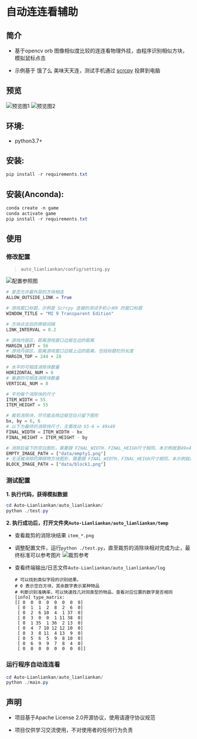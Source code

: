 
# 自动连连看辅助

## 简介
- 基于opencv orb 图像相似度比较的连连看物理外挂，由程序识别相似方块，模拟鼠标点击 

- 示例基于 饿了么 美味天天连，测试手机通过 [scrcpy](https://github.com/Genymobile/scrcpy) 投屏到电脑


## 预览
  ![预览图1](./assets/preview-1.gif)
  ![预览图2](./assets/preview-2.png)


## 环境:
- python3.7+

## 安装:
```powershell
pip install -r requirements.txt
```


## 安装(Anconda):
```powershell
conda create -n game
conda activate game
pip install -r requirements.txt
```


## 使用

### 修改配置
> `auto_lianliankan/config/setting.py`

![配置参照图](./assets/ref-01.png)

```python
# 是否允许最外层的方块相连
ALLOW_OUTSIDE_LINK = True

# 游戏窗口标题，示例是 Scrcpy 连接的测试手机小米9 的窗口标题
WINDOW_TITLE = "MI 9 Transparent Edition"

# 方块点击后的停顿间隔
LINK_INTERVAL = 0.2

# 游戏内容区，距离游戏窗口边框左边的距离
MARGIN_LEFT = 56
# 游戏内容区，距离游戏窗口边框上边的距离，包括标题栏的长度
MARGIN_TOP = 244 + 28

# 水平的可相连消除块数量
HORIZONTAL_NUM = 6
# 垂直的可相连消除块数量
VERTICAL_NUM = 8

# 平均每个消除块的尺寸
ITEM_WIDTH = 55
ITEM_HEIGHT = 55

# 裁剪消除块，尽可能去除边框空白只留下图形
bx, by = 6, 6
# 以下为最终的消除快尺寸，无需改动 55-6 = 49x49
FINAL_WIDTH = ITEM_WIDTH - bx
FINAL_HEIGHT = ITEM_HEIGHT - by

# 消除后留下的空白图形，需要跟 FINAL_WIDTH，FINAL_HEIGH尺寸相同，本示例就是49x49大小的图片
EMPTY_IMAGE_PATH = ["data/empty1.png"]
# 无法被消除的障碍物方块图形，需要跟 FINAL_WIDTH，FINAL_HEIGH尺寸相同，本示例就是49x49大小的图片
BLOCK_IMAGE_PATH = ["data/block1.png"]

```

### 测试配置
**1. 执行代码，获得模拟数据** 
```powershell
cd Auto-Lianliankan/auto_lianliankan/
python ./test.py
```

**2. 执行成功后，打开文件夹`Auto-Lianliankan/auto_lianliankan/temp`**

  + 查看裁剪的消除块结果 `item_*.png`

  + 调整配置文件，运行`python ./test.py`，直至裁剪的消除块相对完成为止，最终标准可以参考图片
    ![裁剪参考](./assets/ref-02.png)

  + 查看终端输出/日志文件`Auto-Lianliankan/auto_lianliankan/log`
    ```text
    # 可以找到类似字段的识别结果。
    # 0 表示空白方块，其余数字表示某种物品
    # 判断识别准确率，可以快速找几对同类型的物品，查看对应位置的数字是否相同
    [info] type_matrix: 
    [[ 0  0  0  0  0  0  0  0]
     [ 0  1  1  2  8  2  6  0]
     [ 0  2  6 10  4  1 37  0]
     [ 0  3  0  0  1 11 38  0]
     [ 0  1 35  1 36  2 13  0]
     [ 0  4  7 10 12 12 10  0]
     [ 0  3  8 11  4 13  9  0]
     [ 0  5  6  5  9  8 10  0]
     [ 0  6  9  9  7  8  4  0]
     [ 0  0  0  0  0  0  0  0]]
    ```

### 运行程序自动连连看

```powershell
cd Auto-Lianliankan/auto_lianliankan/
python ./main.py
```

## 声明

- 项目基于Apache License 2.0开源协议，使用请遵守协议规范

- 项目仅供学习交流使用，不对使用者的任何行为负责